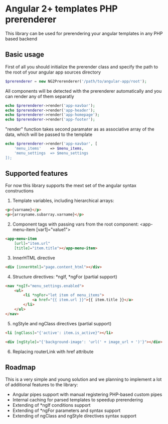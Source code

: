 # Angular 2+ templates PHP prerenderer

This library can be used for prerendering your angular templates in any PHP based backend

## Basic usage

First of all you should initialize the prerender class and specify the path to the root of your angular app sources directory

```PHP
$prerenderer = new NG2Prerenderer('/path/to/angular-app/root');
```

All components will be detected with the prerenderer automatically and you can render any of them separatly

```PHP
echo $prerenderer->render('app-navbar');
echo $prerenderer->render('app-header');
echo $prerenderer->render('app-homepage');
echo $prerenderer->render('app-footer');
```

"render" function takes second paramater as as associative array of the data, which will be passed to the template

```PHP
echo $prerenderer->render('app-navbar', [
    'menu_items'    => $menu_items,
    'menu_settings  => $menu_settings
]);
```

## Supported features

For now this library supports the mext set of the angular syntax constructions

1. Template variables, including hierarchical arrays: 

```HTML
<p>{varname}</p> 
<p>{arrayname.subarray.varname}</p>
```

2. Component tags with passing vars from the root component: <app-menu-item [var1]="value1"></app-menu-item>

```HTML
<app-menu-item 
    [url]="item.url"
    [title]="item.title"></app-menu-item> 
```

3. InnerHTML directive

```HTML
<div [innerHtml]="page.content_html"></div>
```

4. Structure directives: *ngIf, *ngFor (partial support)

```HTML
<nav *ngIf="menu_settings.enabled">
    <ul>
        <li *ngFor="let item of menu_items">
            <a href="{{ item.url }}">{{ item.title }}</a>
        </li>    
    </ul>
</nav>
```

5. ngStyle and ngClass directives (partial support)

```HTML
<li [ngClass]="{'active': item.is_active}"></li>
```

```HTML
<div [ngStyle]="{'background-image': 'url(' + image_url + ')'}"></div>
```

6. Replacing routerLink with href attribute


## Roadmap

This is a very simple and young solution and we planning to implement a lot of additional features to the library:

* Angular pipes support with manual registering PHP-based custom pipes
* Internal caching for parsed templates to speedup prerendering
* Extending of *ngIf conditions support
* Extending of *ngFor parameters and syntax support
* Extending of ngClass and ngStyle directives syntax support  